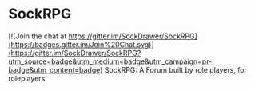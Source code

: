 # SockRPG

[![Join the chat at https://gitter.im/SockDrawer/SockRPG](https://badges.gitter.im/Join%20Chat.svg)](https://gitter.im/SockDrawer/SockRPG?utm_source=badge&utm_medium=badge&utm_campaign=pr-badge&utm_content=badge)
SockRPG: A Forum built by role players, for roleplayers
